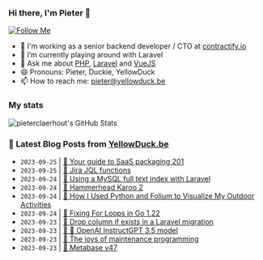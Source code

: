 ### Hi there, I'm Pieter 👋  
[![Follow Me](https://img.shields.io/github/followers/pieterclaerhout?label=Follow&style=social)](https://github.com/pieterclaerhout)

- 🏢 I'm working as a senior backend developer / CTO at [contractify.io](https://contractify.io)
- 🌱 I’m currently playing around with Laravel
- 💬 Ask me about [PHP](https://php.net), [Laravel](http://laravel.com) and [VueJS](https://vuejs.org)
- 😄 Pronouns: Pieter, Duckie, YellowDuck
- 📫 How to reach me: pieter@yellowduck.be

### My stats

![pieterclaerhout's GitHub Stats](https://github-readme-stats.vercel.app/api?username=pieterclaerhout&show_icons=true&count_private=true&line_height=40)

### 📩 Latest Blog Posts from [YellowDuck.be](https://www.yellowduck.be/)
<!-- BLOG-POST-LIST:START -->
- `2023-09-25` | [🔗 Your guide to SaaS packaging 201](https://www.yellowduck.be/posts/your-guide-to-saas-packaging-201)  
- `2023-09-25` | [🔗 Jira JQL functions](https://www.yellowduck.be/posts/jira-jql-functions)  
- `2023-09-24` | [🐥 Using a MySQL full text index with Laravel](https://www.yellowduck.be/posts/using-a-mysql-full-text-index-with-laravel)  
- `2023-09-24` | [🔗 Hammerhead Karoo 2](https://www.yellowduck.be/posts/hammerhead-karoo-2)  
- `2023-09-24` | [🔗 How I Used Python and Folium to Visualize My Outdoor Activities](https://www.yellowduck.be/posts/how-i-used-python-and-folium-to-visualize-my-outdoor-activities)  
- `2023-09-24` | [🔗 Fixing For Loops in Go 1.22](https://www.yellowduck.be/posts/fixing-for-loops-in-go-1-22)  
- `2023-09-23` | [🐥 Drop column if exists in a Laravel migration](https://www.yellowduck.be/posts/drop-column-if-exists-in-a-laravel-migration)  
- `2023-09-23` | [🔗 🚀 OpenAI InstructGPT 3.5 model](https://www.yellowduck.be/posts/openai-instructgpt-3-5-model)  
- `2023-09-23` | [🔗 The joys of maintenance programming](https://www.yellowduck.be/posts/the-joys-of-maintenance-programming)  
- `2023-09-23` | [🔗 Metabase v47](https://www.yellowduck.be/posts/metabase-v47)  

<!-- BLOG-POST-LIST:END -->
